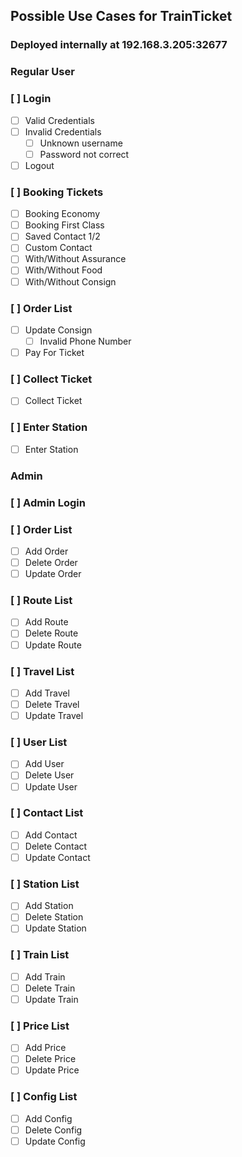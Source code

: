 ## Possible Use Cases for TrainTicket

### Deployed internally at 192.168.3.205:32677


### Regular User
### [ ] Login
  - [ ] Valid Credentials
  - [ ] Invalid Credentials
    - [ ] Unknown username
    - [ ] Password not correct
  - [ ] Logout
### [ ] Booking Tickets
 - [ ] Booking Economy
 - [ ] Booking First Class
 - [ ] Saved Contact 1/2
 - [ ] Custom Contact
 - [ ] With/Without Assurance
 - [ ] With/Without Food
 - [ ] With/Without Consign
 ### [ ] Order List
  - [ ] Update Consign
    - [ ] Invalid Phone Number
  - [ ] Pay For Ticket
### [ ] Collect Ticket
  - [ ] Collect Ticket
### [ ] Enter Station
  - [ ] Enter Station

### Admin
### [ ] Admin Login
### [ ] Order List
  - [ ] Add Order
  - [ ] Delete Order
  - [ ] Update Order
### [ ] Route List
  - [ ] Add Route
  - [ ] Delete Route
  - [ ] Update Route
### [ ] Travel List
  - [ ] Add Travel 
  - [ ] Delete Travel 
  - [ ] Update Travel 
### [ ] User List
  - [ ] Add User 
  - [ ] Delete User 
  - [ ] Update User 
### [ ] Contact List
  - [ ] Add Contact 
  - [ ] Delete Contact 
  - [ ] Update Contact 
### [ ] Station List
  - [ ] Add Station 
  - [ ] Delete Station 
  - [ ] Update Station 
### [ ] Train List
  - [ ] Add Train 
  - [ ] Delete Train 
  - [ ] Update Train 
### [ ] Price List
  - [ ] Add Price 
  - [ ] Delete Price 
  - [ ] Update Price 
### [ ] Config List
  - [ ] Add Config
  - [ ] Delete Config 
  - [ ] Update Config